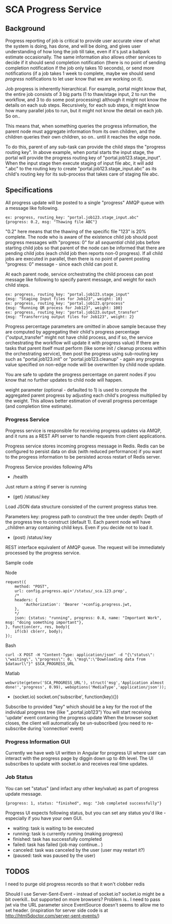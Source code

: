 # SCA Progress Service


## Background

Progress reporting of job is critical to provide user accurate view of what the system is doing, has done, and will be doing, and gives user understanding of how long the job till take, even if it's just a ballpark estimate occasionally. The same information also allows other services to decide if it should send completion notification (there is no point of sending completion notification if the job only takes 10 seconds), or send more notifications (if a job takes 1 week to complete, maybe we should send *progress* notifications to let user know that we are working on it).

Job progress is inherently hierarchical. For example, portal might know that, the entire job consists of 3 big parts (1 to thaw/stage input, 2 to run the workflow, and 3 to do some post processing) although it might not know the details on each sub steps. Recursively, for each sub steps, it might know how many parallel jobs to run, but it might not know the detail on each job. So on..

This means that, when something queries the progress information, the parent node must aggregate information from its own children, and the children queries their own children, so on.. until it reaches the edge node.

To do this, parent of any sub-task can provide the child steps the "progress routing key". In above example, when portal starts the input stage, the portal will provide the progress routing key of "portal.job123.stage_input". When the input stage then execute staging of input file abc, it will add ".abc" to the routing key to create "portal.job123.stage_input.abc" as its child's routing key for its sub-process that takes care of staging file abc.

## Specifications

All progress update will be posted to a single "progress" AMQP queue with a message like following.

```
ex: progress, routing_key: "portal.job123.stage_input.abc"
{progress: 0.2, msg: "Thawing file ABC"}
```

"0.2" here means that the thawing of the specific file "123" is 20% complete. The node who is aware of the existence child job should post progress messages with "progress: 0" for all *sequential* child jobs before starting child jobs so that parent of the node can be informed that there are pending child jobs (each child job then reports non-0 progress). If all child jobs are executed in parallel, then there is no point of parent posting "progress: 0" message - since each child can post it.

At each parent node, service orchestrating the child process can post message like following to specify parent message, and weight for each child steps.

```
ex: progress, routing_key: "portal.job123.stage_input"
{msg: "Staging Input files for Job123", weight: 10}
ex: progress, routing_key: "portal.job123.qrprocess"
{msg: "Running QR process for Job123", weight: 100}
ex: progress, routing_key: "portal.job123.output_transfer"
{msg: "Transferring output files for Job123", weight: 2}
```

Progress percentage parameters are omitted in above sample because they are computed by aggregating their child's progress percentage ("output_transfer" might not have child process, and if so, the service orchestrating the workflow will update it with progress value) If there are tasks that parent itself must perform (like some init / cleanup process within the orchestrating service), then post the progress using sub-routing key such as "portal.job123.init" or "portal.job123.cleanup" - again any progress value specified on non-edge node will be overwritten by child node update.

You are safe to update the progress percentage on parent nodes if you know that no further updates to child node will happen.

weight parameter (optional - defaulted to 1) is used to compute the aggregated parent progress by adjusting each child's progress multiplied by the weight. This allows better estimation of overall progress percentage (and completion time estimate). 

### Progress Service

Progress service is responsible for receiving progress updates via AMQP, and it runs as a REST API server to handle requests from client applications. 

Progress service stores incoming progress message in Redis. Redis can be configured to persist data on disk (with reduced performance) if you want to the progress information to be persisted across restart of Redis server.

Progress Service provides following APIs

* /health

Just return a string if server is running

* (get) /status/:key

Load JSON data structure consisted of the current progress status tree.

Parameters
key: progress path to construct the tree under
depth: Depth of the progress tree to construct (default 1). Each parent node will have _children array containing child keys. Even if you 
decide not to load it.

* (post) /status/:key

REST interface equivalent of AMQP queue. The request will be immediately processed by the progress service.

Sample code

Node

```
request({
    method: "POST",
    url: config.progress.api+'/status/_sca.123.prep',
    /*
    headers: {
        'Authorization': 'Bearer '+config.progress.jwt,
    },
    */
    json: {status: "running", progress: 0.8, name: "Important Work", msg: "doing something important"},
}, function(err, res, body){
    if(cb) cb(err, body);
});

```

Bash

```
curl -X POST -H "Content-Type: application/json" -d "{\"status\": \"waiting\", \"progress\": 0, \"msg\":\"Downloading data from $dataurl\"}" $SCA_PROGRESS_URL

```

Matlab

```
webwrite(getenv('SCA_PROGRESS_URL'), struct('msg','Application almost done!','progress', 0.99), weboptions('MediaType','application/json'));
```

* (socket.io) socket.on('subscribe', function(key){})

Subscribe to provided "key" which should be a key for the root of the individual progress tree (like "_portal.job123")
You will start receiving 'update' event contaning the progress update
When the browser socket closes, the client will automatically be un-subscribed (you need to re-subscribe during 'connection' event)

### Progress Information GUI

Currently we have web UI written in Angular for progress UI where user can interact with the progress page by diggin down up to 4th level. The UI subscribes to update with socket.io and receives real time updates.

### Job Status

You can set "status" (and infact any other key/value) as part of progress update message.

```
{progress: 1, status: "finished", msg: "Job completed successfully"}
```

Progress UI expects following status, but you can set any status you'd like - especially if you have your own GUI.

* waiting: task is waiting to be executed
* running: task is currently running (making progress)
* finished: task has successfully completed
* failed: task has failed (job may continue.. )
* canceled: task was canceled by the user (user may restart it?)
* (paused: task was paused by the user)

## TODOS

I need to purge old progress records so that it won't clobber redis

Should I use Server-Sent-Event - instead of socket.io? socket.io might be a bit overkill.. but supported on more browsers? Problem is.. I need to pass jwt via the URL parameter since EventSource doesn't seems to allow me to set header. (inspiration for server side code is at http://html5doctor.com/server-sent-events/)
